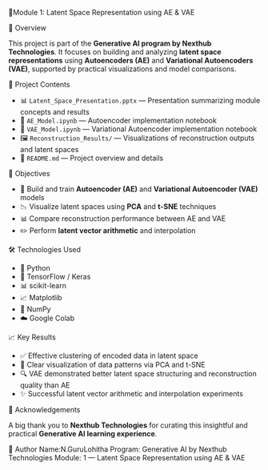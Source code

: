 

 📑Module 1: Latent Space Representation using AE & VAE

 📌 Overview

This project is part of the **Generative AI program by Nexthub Technologies**. It focuses on building and analyzing **latent space representations** using **Autoencoders (AE)** and **Variational Autoencoders (VAE)**, supported by practical visualizations and model comparisons.

📂 Project Contents

* 📊 `Latent_Space_Presentation.pptx` — Presentation summarizing module concepts and results
* 📝 `AE_Model.ipynb` — Autoencoder implementation notebook
* 📝 `VAE_Model.ipynb` — Variational Autoencoder implementation notebook
* 🖼️ `Reconstruction_Results/` — Visualizations of reconstruction outputs and latent spaces
* 📑 `README.md` — Project overview and details

🎯 Objectives

* 🔨 Build and train **Autoencoder (AE)** and **Variational Autoencoder (VAE)** models
* 📉 Visualize latent spaces using **PCA** and **t-SNE** techniques
* 📊 Compare reconstruction performance between AE and VAE
* ✏️ Perform **latent vector arithmetic** and interpolation



 🛠️ Technologies Used

* 🐍 Python
* 🤖 TensorFlow / Keras
* 📊 scikit-learn
* 📈 Matplotlib
* 🔢 NumPy
* ☁️ Google Colab



 📈 Key Results

* ✅ Effective clustering of encoded data in latent space
* 🎨 Clear visualization of data patterns via PCA and t-SNE
* 🔍 VAE demonstrated better latent space structuring and reconstruction quality than AE
* ✨ Successful latent vector arithmetic and interpolation experiments

 🙏 Acknowledgements

A big thank you to **Nexthub Technologies** for curating this insightful and practical **Generative AI learning experience**.



👤 Author
Name:N.GuruLohitha
Program: Generative AI by Nexthub Technologies
Module: 1 — Latent Space Representation using AE & VAE

